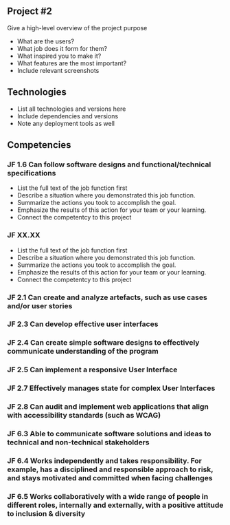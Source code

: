 ## Project #2

Give a high-level overview of the project purpose

- What are the users?
- What job does it form for them?
- What inspired you to make it?
- What features are the most important?
- Include relevant screenshots

## Technologies

- List all technologies and versions here
- Include dependencies and versions
- Note any deployment tools as well

## Competencies

### JF 1.6 Can follow software designs and functional/technical specifications

- List the full text of the job function first
- Describe a situation where you demonstrated this job function.
- Summarize the actions you took to accomplish the goal.
- Emphasize the results of this action for your team or your learning.
- Connect the competentcy to this project

### JF XX.XX

- List the full text of the job function first
- Describe a situation where you demonstrated this job function.
- Summarize the actions you took to accomplish the goal.
- Emphasize the results of this action for your team or your learning.
- Connect the competentcy to this project

### JF 2.1 Can create and analyze artefacts, such as use cases and/or user stories

### JF 2.3 Can develop effective user interfaces

### JF 2.4 Can create simple software designs to effectively communicate understanding of the program

### JF 2.5 Can implement a responsive User Interface

### JF 2.7 Effectively manages state for complex User Interfaces

### JF 2.8 Can audit and implement web applications that align with accessibility standards (such as WCAG)

### JF 6.3 Able to communicate software solutions and ideas to technical and non-technical stakeholders

### JF 6.4 Works independently and takes responsibility. For example, has a disciplined and responsible approach to risk, and stays motivated and committed when facing challenges

### JF 6.5 Works collaboratively with a wide range of people in different roles, internally and externally, with a positive attitude to inclusion & diversity

